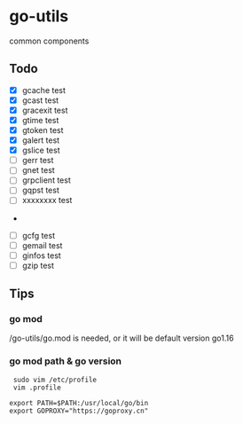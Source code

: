 # go-utils

common components

## Todo
- [x] gcache test
- [x] gcast test
- [x] gracexit test
- [x] gtime test
- [x] gtoken test
- [x] galert test
- [x] gslice test
- [ ] gerr test
- [ ] gnet test
- [ ] grpclient test
- [ ] gqpst test
- [ ] xxxxxxxx test
- 
- [ ] gcfg test
- [ ] gemail test
- [ ] ginfos test
- [ ] gzip test

## Tips
### go mod
/go-utils/go.mod is needed, or it will be default version go1.16
### go mod path & go version
```
 sudo vim /etc/profile
 vim .profile
 
export PATH=$PATH:/usr/local/go/bin
export GOPROXY="https://goproxy.cn"
 
```
